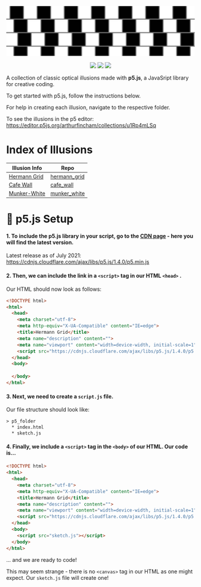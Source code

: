 <img src="resources/banner.jpeg">

<div align="center">

![](https://img.shields.io/github/last-commit/arthurfincham/optical_illusions)
![](https://img.shields.io/github/languages/count/arthurfincham/optical_illusions)
![](https://img.shields.io/github/languages/code-size/arthurfincham/optical_illusions)

</div>

A collection of classic optical illusions made with **p5.js**, a JavaSript library for creative coding.

To get started with p5.js, follow the instructions below.

For help in creating each illusion, navigate to the respective folder.

To see the illusions in the p5 editor:
https://editor.p5js.org/arthurfincham/collections/u1Rp4mLSq

# Index of Illusions

| Illusion Info                                                                              | Repo                                                                                        |
| ------------------------------------------------------------------------------------- | ------------------------------------------------------------------------------------------- |
| [Hermann Grid](https://www.illusionsindex.org/i/hermann-grid)                        | [hermann_grid](https://github.com/arthurfincham/optical_illusions/tree/master/hermann_grid) |
| [Cafe Wall](https://github.com/arthurfincham/optical_illusions/tree/master/cafe_wall) | [cafe_wall](https://github.com/arthurfincham/optical_illusions/tree/master/cafe_wall)       |
| [Munker-White](https://michaelbach.de/ot/lum-white/)                                  | [munker_white](https://github.com/arthurfincham/optical_illusions/tree/master/munker_white) |


# :wrench: p5.js Setup
 
#### 1. To include the p5.js library in your script, go to the [**CDN page**](https://cdnjs.com/libraries/p5.js) - here you will find the latest version.

Latest release as of July 2021:
https://cdnjs.cloudflare.com/ajax/libs/p5.js/1.4.0/p5.min.js


#### 2. Then, we can include the link in a ```<script>``` tag in our HTML ```<head>``` .

Our HTML should now look as follows:

``` HTML
<!DOCTYPE html>
<html>
  <head>
    <meta charset="utf-8">
    <meta http-equiv="X-UA-Compatible" content="IE=edge">
    <title>Hermann Grid</title>
    <meta name="description" content="">
    <meta name="viewport" content="width=device-width, initial-scale=1">
    <script src="https://cdnjs.cloudflare.com/ajax/libs/p5.js/1.4.0/p5.min.js"></script>
  </head>
  <body>

  </body>
</html>
```


#### 3. Next, we need to create a ```script.js``` file.

Our file structure should look like:
```
> p5_folder
  * index.html
  * sketch.js
```

#### 4. Finally, we include a ```<script>``` tag in the ```<body>``` of our HTML. Our code is...
``` HTML
<!DOCTYPE html>
<html>
  <head>
    <meta charset="utf-8">
    <meta http-equiv="X-UA-Compatible" content="IE=edge">
    <title>Hermann Grid</title>
    <meta name="description" content="">
    <meta name="viewport" content="width=device-width, initial-scale=1">
    <script src="https://cdnjs.cloudflare.com/ajax/libs/p5.js/1.4.0/p5.min.js"></script>
  </head>
  <body>
    <script src="sketch.js"></script>
  </body>
</html>
```
... and we are ready to code!


This may seem strange - there is no ```<canvas>``` tag in our HTML as one might expect. Our ```sketch.js``` file will create one!


